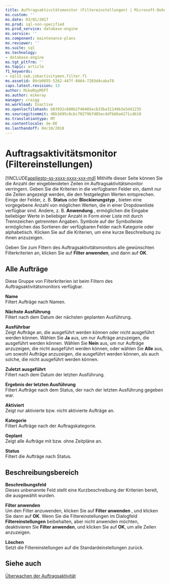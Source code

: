 ```yaml
---
title: Auftragsaktivitätsmonitor (Filtereinstellungen) | Microsoft-Dokumentation
ms.custom: ''
ms.date: 03/01/2017
ms.prod: sql-non-specified
ms.prod_service: database-engine
ms.service: ''
ms.component: maintenance-plans
ms.reviewer: ''
ms.suite: sql
ms.technology:
- database-engine
ms.tgt_pltfrm: ''
ms.topic: article
f1_keywords:
- sql13.swb.jobactivitymon.filter.f1
ms.assetid: 89cb0055-5262-447f-8464-7203d4caba78
caps.latest.revision: 13
author: MikeRayMSFT
ms.author: mikeray
manager: craigg
ms.workload: Inactive
ms.openlocfilehash: b03932c680b2f46485ec633ba31149b3e5d41235
ms.sourcegitcommit: d6b1695c8cbc70279b7d85ec4dfb66a4271cdb10
ms.translationtype: MT
ms.contentlocale: de-DE
ms.lasthandoff: 04/10/2018
---
```

# <a name="job-activity-monitor-filter-settings"></a>Auftragsaktivitätsmonitor (Filtereinstellungen)
[!INCLUDE[appliesto-ss-xxxx-xxxx-xxx-md](../../includes/appliesto-ss-xxxx-xxxx-xxx-md.md)]
  Mithilfe dieser Seite können Sie die Anzahl der eingeblendeten Zeilen im Auftragsaktivitätsmonitor verringern. Geben Sie die Kriterien in die verfügbaren Felder ein, damit nur die Zeilen angezeigt werden, die den festgelegten Werten entsprechen. Einige der Felder, z. B. **Status** oder **Blockierungstyp** , bieten eine vorgegebene Anzahl von möglichen Werten, die in einer Dropdownliste verfügbar sind. Andere, z. B. **Anwendung** , ermöglichen die Eingabe beliebiger Werte in beliebiger Anzahl in Form einer Liste mit durch Trennzeichen getrennten Angaben. Symbole auf der Symbolleiste ermöglichen das Sortieren der verfügbaren Felder nach Kategorie oder alphabetisch. Klicken Sie auf die Kriterien, um eine kurze Beschreibung zu ihnen anzuzeigen.  
  
 Geben Sie zum Filtern des Auftragsaktivitätsmonitors alle gewünschten Filterkriterien an, klicken Sie auf **Filter anwenden**, und dann auf **OK**.  
  
## <a name="all-jobs"></a>Alle Aufträge  
 Diese Gruppe von Filterkriterien ist beim Filtern des Auftragsaktivitätsmonitors verfügbar.  
  
 **Name**  
 Filtert Aufträge nach Namen.  
  
 **Nächste Ausführung**  
 Filtert nach dem Datum der nächsten geplanten Ausführung.  
  
 **Ausführbar**  
 Zeigt Aufträge an, die ausgeführt werden können oder nicht ausgeführt werden können. Wählen Sie **Ja** aus, um nur Aufträge anzuzeigen, die ausgeführt werden können. Wählen Sie **Nein** aus, um nur Aufträge anzuzeigen, die nicht ausgeführt werden können, oder wählen Sie **Alle** aus, um sowohl Aufträge anzuzeigen, die ausgeführt werden können, als auch solche, die nicht ausgeführt werden können.  
  
 **Zuletzt ausgeführt**  
 Filtert nach dem Datum der letzten Ausführung.  
  
 **Ergebnis der letzten Ausführung**  
 Filtert Aufträge nach dem Status, der nach der letzten Ausführung gegeben war.  
  
 **Aktiviert**  
 Zeigt nur aktivierte bzw. nicht aktivierte Aufträge an.  
  
 **Kategorie**  
 Filtert Aufträge nach der Auftragskategorie.  
  
 **Geplant**  
 Zeigt alle Aufträge mit bzw. ohne Zeitpläne an.  
  
 **Status**  
 Filtert die Aufträge nach Status.  
  
## <a name="description-area"></a>Beschreibungsbereich  
 **Beschreibungsfeld**  
 Dieses unbenannte Feld stellt eine Kurzbeschreibung der Kriterien bereit, die ausgewählt wurden.  
  
 **Filter anwenden**  
 Um den Filter anzuwenden, klicken Sie auf **Filter anwenden** , und klicken Sie dann auf **OK**. Wenn Sie die Filtereinstellungen im Dialogfeld **Filtereinstellungen** beibehalten, aber nicht anwenden möchten, deaktivieren Sie **Filter anwenden**, und klicken Sie auf **OK**, um alle Zeilen anzuzeigen.  
  
 **Löschen**  
 Setzt die Filtereinstellungen auf die Standardeinstellungen zurück.  
  
## <a name="see-also"></a>Siehe auch  
 [Überwachen der Auftragsaktivität](http://msdn.microsoft.com/library/71cb432b-631d-4b8b-9965-e731b3d8266d)  
  
  
